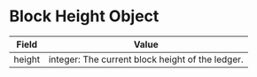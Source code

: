 # Block Height Object

| Field | Value |
|-------|-------|
| height | integer: The current block height of the ledger. |
